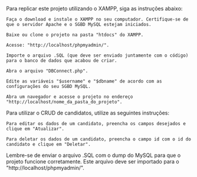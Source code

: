 Para replicar este projeto utilizando o XAMPP, siga as instruções abaixo:

    Faça o download e instale o XAMPP no seu computador. Certifique-se de que o servidor Apache e o SGBD MySQL estejam iniciados.
    
    Baixe ou clone o projeto na pasta "htdocs" do XAMPP.
    
    Acesse: "http://localhost/phpmyadmin/".
    
    Importe o arquivo .SQL (que deve ser enviado juntamente com o código) para o banco de dados que acabou de criar.
    
    Abra o arquivo "DBConnect.php".
    
    Edite as variáveis "$username" e "$dbname" de acordo com as configurações do seu SGBD MySQL.
    
    Abra um navegador e acesse o projeto no endereço "http://localhost/nome_da_pasta_do_projeto".

Para utilizar o CRUD de candidatos, utilize as seguintes instruções:
      
    Para editar os dados de um candidato, preencha os campos desejados e clique em "Atualizar". 
    
    Para deletar os dados de um candidato, preencha o campo id com o id do candidato e clique em "Deletar".

Lembre-se de enviar o arquivo .SQL com o dump do MySQL para que o projeto funcione corretamente. Este arquivo deve ser importado para o "http://localhost/phpmyadmin/".
